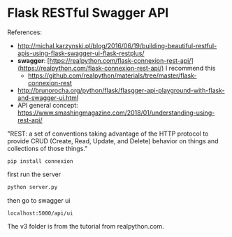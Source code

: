 # Flask RESTful Swagger API 

References: 

- http://michal.karzynski.pl/blog/2016/06/19/building-beautiful-restful-apis-using-flask-swagger-ui-flask-restplus/
- **swagger**: [https://realpython.com/flask-connexion-rest-api/](https://realpython.com/flask-connexion-rest-api/) I recommend this 
	- https://github.com/realpython/materials/tree/master/flask-connexion-rest
- http://brunorocha.org/python/flask/flasgger-api-playground-with-flask-and-swagger-ui.html
- API general concept: https://www.smashingmagazine.com/2018/01/understanding-using-rest-api/

"REST: a set of conventions taking advantage of the HTTP protocol to provide CRUD (Create, Read, Update, and Delete) behavior on things and collections of those things."

```
pip install connexion 
```

first run the server 

```py 
python server.py
```

then go to swagger ui 

```
localhost:5000/api/ui
```

The v3 folder is from the tutorial from realpython.com. 

